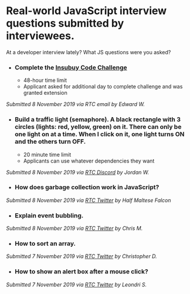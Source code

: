 # Real-world JavaScript interview questions submitted by interviewees.

At a developer interview lately? What JS questions were you asked? 

- ### Complete the [Insubuy Code Challenge](https://github.com/IB-IT/Insubuy-Code-Challenge)
  * 48-hour time limit
  * Applicant asked for additional day to complete challenge and was granted extension

_Submitted 8 November 2019 via RTC email by Edward W._
 
- ### Build a traffic light (semaphore). A black rectangle with 3 circles (lights: red, yellow, green) on it. There can only be one light on at a time. When I click on it, one light turns ON and the others turn OFF.
  * 20 minute time limit
  * Applicants can use whatever dependencies they want

_Submitted 8 November 2019 via [RTC Discord](https://discord.gg/68yMWzV) by Jordan W._

- ### How does garbage collection work in JavaScript?

_Submitted 8 November 2019 via [RTC Twitter](https://twitter.com/realtoughcandy/status/1192558596858490889) by Half Maltese Falcon_

- ### Explain event bubbling.

_Submitted 8 November 2019 via [RTC Twitter](https://twitter.com/realtoughcandy/status/1192558596858490889) by Chris M._


- ### How to sort an array.

_Submitted 7 November 2019 via [RTC Twitter](https://twitter.com/realtoughcandy/status/1192558596858490889) by Christopher D._

- ### How to show an alert box after a mouse click?

_Submitted 7 November 2019 via [RTC Twitter](https://twitter.com/realtoughcandy/status/1192558596858490889) by Leondri S._


